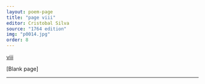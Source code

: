 ```yaml
---
layout: poem-page
title: "page viii"
editor: Cristobal Silva
source: "1764 edition"
img: "p0014.jpg"
order: 8
---
```



[viii]({{site.baseurl}}/images/{{page.img}})

[Blank page]

---
